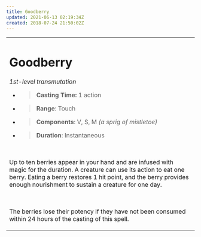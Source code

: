 ```yaml
---
title: Goodberry
updated: 2021-06-13 02:19:34Z
created: 2018-07-24 21:50:02Z
---
```


<table><tbody><tr class="odd"><td><h1 id="goodberry"><strong>Goodberry</strong></h1><p><em>1st-level transmutation</em></p><ul><li><blockquote><p><strong>Casting Time:</strong> 1 action</p></blockquote></li><li><blockquote><p><strong>Range</strong>: Touch</p></blockquote></li><li><blockquote><p><strong>Components</strong>: V, S, M <em>(a sprig of mistletoe)</em></p></blockquote></li><li><blockquote><p><strong>Duration</strong>: Instantaneous</p></blockquote></li></ul><p> </p><p>Up to ten berries appear in your hand and are infused with magic for the duration. A creature can use its action to eat one berry. Eating a berry restores 1 hit point, and the berry provides enough nourishment to sustain a creature for one day.</p><p> </p><p>The berries lose their potency if they have not been consumed within 24 hours of the casting of this spell.</p></td></tr></tbody></table>